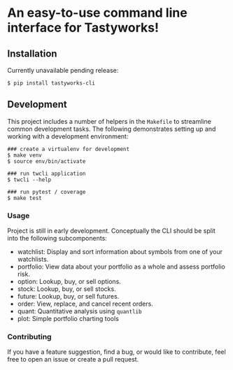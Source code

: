 # An easy-to-use command line interface for Tastyworks!

## Installation

Currently unavailable pending release:

```
$ pip install tastyworks-cli
```

## Development

This project includes a number of helpers in the `Makefile` to streamline common development tasks.
The following demonstrates setting up and working with a development environment:

```
### create a virtualenv for development
$ make venv
$ source env/bin/activate

### run twcli application
$ twcli --help

### run pytest / coverage
$ make test
```

### Usage
Project is still in early development.
Conceptually the CLI should be split into the following subcomponents:

- watchlist:           Display and sort information about symbols from one of your watchlists.
- portfolio:           View data about your portfolio as a whole and assess portfolio risk.
- option:              Lookup, buy, or sell options.
- stock:               Lookup, buy, or sell stocks.
- future:              Lookup, buy, or sell futures.
- order:               View, replace, and cancel recent orders.
- quant:               Quantitative analysis using `quantlib`
- plot:                Simple portfolio charting tools

### Contributing
If you have a feature suggestion, find a bug, or would like to contribute, feel free to open an issue or create a pull request.
